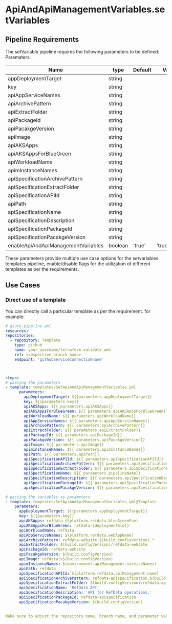 # ApiAndApiManagementVariables.setVariables

## Pipeline Requirements

The setVariable pipeline requires the following parameters to be defined:
Paramaters:


| Name  | type | Default | Values | Opional/Required | Comments |
| ------------- | ------------- | ------------- | ------------- | ------------- | ------------- |
| appDeploymentTarget | string | | | Required | |
| key | string | | | Required | |
| apiAppServiceNames | string | | | Optional | |
| apiArchivePattern | string | | | Optional | |
| apiExtractFolder | string | | | Optional | |
| apiPackageId | string | | | Optional | |
| apiPacakgeVersion | string | | | Optional | |
| apiImage | string | | | Optional | |
| apiAKSApps | string | | | Optional | |
| apiAKSAppsForBlueGreen | string | | | Optional | |
| apiWorkloadName | string | | | Optional | |
| apimInstanceNames | string | | | Optional | |
| apiSpecificationArchivePattern | string | | | Optional | |
| apiSpecificationExtractFolder | string | | | Optional | |
| apiSpecificationAPIId | string | | | Optional | |
| apiPath | string | | | Optional | |
| apiSpecificationName | string | | | Optional | |
| apiSpecificationDescription | string | | | Optional | |
| apiSpecificationPackageId | string | | | Optional | |
| apiSpecificationPacakgeVersion | string | | | Optional | |
| enableApiAndApiManagementVariables | boolean | 'true' | 'true'/'false' | Required | |

These parameters provide multiple use case options for the setvariables templates pipeline, enable/disable flags for the utilization of different templates as per the requirements.


## Use Cases

### Direct use of a template

You can directly call a particular template as per the requirement. for example: 

  ```yaml
  # azure-pipeline.yml
  resources:
  repositories:
    - repository: Template
      type: github
      name: your_username/terraform.validate.ado
      ref: <respective branch name>
      endpoint: 'githubServiceConnectioNname'



  steps:
  # passing the parameters
  - template: templates/SetApiAndApiManagementVariables.yml
        parameters:
          appDeploymentTarget: ${{parameters.appDeploymentTarget}}
          key: ${{parameters.key}}
          apiAKSApps: ${{ parameters.apiAKSApps}}
          apiAKSAppsForBlueGreen: ${{ parameters.apiAKSAppsForBlueGreen}}
          apiWorkloadName: ${{ parameters.apiWorkloadName}}
          apiAppServiceNames: ${{ parameters.apiAppServiceNames}}
          apiArchivePattern: ${{ parameters.apiArchivePattern}}
          apiExtractFolder: ${{ parameters.apiExtractFolder}}
          apiPackageId: ${{ parameters.apiPackageId}}
          apiPacakgeVersion: ${{ parameters.apiPacakgeVersion}}
          apiImage: ${{ parameters.apiImage}}
          apimInstanceNames: ${{ parameters.apimInstanceNames}}
          apiPath: ${{ parameters.apiPath}}
          apiSpecificationAPIId: ${{ parameters.apiSpecificationAPIId}}
          apiSpecificationArchivePattern: ${{ parameters.apiSpecificationArchivePattern}}
          apiSpecificationExtractFolder: ${{ parameters.apiSpecificationExtractFolder}}
          apiSpecificationName: ${{ parameters.pipelineName}}
          apiSpecificationDescription: ${{ parameters.apiSpecificationDescription}}
          apiSpecificationPackageId: ${{ parameters.apiSpecificationPackageId}}
          apiSpecificationPacakgeVersion: ${{ parameters.apiSpecificationPacakgeVersion}}

  # passing the variables as parameters
  - template: templates/SetApiAndApiManagementVariables.yml@Template
      parameters:
        appDeploymentTarget: ${{parameters.appDeploymentTarget}}
        key: ${{parameters.key}}
        apiAKSApps: refdata-$(platform.refdata.blueGreenEnv)
        apiAKSAppsForBlueGreen: refdata-{deploymentSlot}
        apiWorkloadName: refdata
        apiAppServiceNames: $(platform.refdata.webAppName)
        apiArchivePattern: refdata-website.$(build.configVersion).*
        apiExtractFolder: $(build.configVersion)/refdata-website
        apiPackageId: refdata-website
        apiPacakgeVersion: $(build.configVersion)
        apiImage: refdata:v$(build.configVersion)
        apimInstanceNames: $(environment.apiManagement.serviceNames)
        apiPath: refdata
        apiSpecificationAPIId: $(platform.refdata.apiManagement.name)
        apiSpecificationArchivePattern: refdata-apispecification.$(build.configVersion).*
        apiSpecificationExtractFolder: $(build.configVersion)/refdata-apispecification
        apiSpecificationName: 'RefData API'
        apiSpecificationDescription: 'API for RefData operations.'
        apiSpecificationPackageId: refdata-apispecification
        apiSpecificationPacakgeVersion: $(build.configVersion)
        
  
Make sure to adjust the repository name, branch name, and parameter values according to your project's requirements.

  ```

